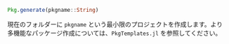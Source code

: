 ```julia
Pkg.generate(pkgname::String)
```

現在のフォルダーに `pkgname` という最小限のプロジェクトを作成します。より多機能なパッケージ作成については、`PkgTemplates.jl` を参照してください。
